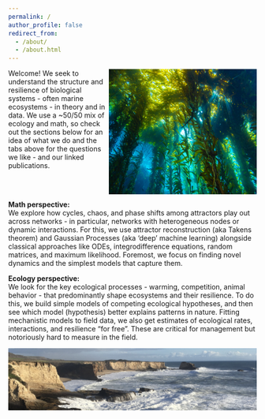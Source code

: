 ```yaml
---
permalink: /
author_profile: false
redirect_from: 
  - /about/
  - /about.html
---
```

<img align="right" width="300" src="/images/kelp%20avatar.png">

Welcome! We seek to understand the structure and resilience of biological systems - often marine ecosystems - in theory and in data. We use a ~50/50 mix of ecology and math, so check out the sections below for an idea of what we do and the tabs above for the questions we like - and our linked publications.
<!-- We’re a new lab in a (quite quantitative) Biology department, and right next to the Math and Computer Science departments at UMD College Park. -->

<br/><br/>

**Math perspective:** \
We explore how cycles, chaos, and phase shifts among attractors play out across networks - in particular, networks with heterogeneous nodes or dynamic interactions. For this, we use attractor reconstruction (aka Takens theorem) and Gaussian Processes (aka ‘deep’ machine learning) alongside classical approaches like ODEs, integrodifference equations, random matrices, and maximum likelihood. Foremost, we focus on finding novel dynamics and the simplest models that capture them.



**Ecology perspective:** \
We look for the key ecological processes - warming, competition, animal behavior - that predominantly shape ecosystems and their resilience. To do this, we build simple models of competing ecological hypotheses, and then see which model (hypothesis) better explains patterns in nature. Fitting mechanistic models to field data, we also get estimates of ecological rates, interactions, and resilience “for free”. These are critical for management but notoriously hard to measure in the field. 

<!-- Note that we are primarily excited for fundamental rather than applied questions. While we often find insights into management and climate change, whether they arise is often difficult to anticipate in basic research. -->


![](/files/7D289825-13D6-4A05-AB4D-4A48BDA6C7C4_1_201_a.jpeg)
